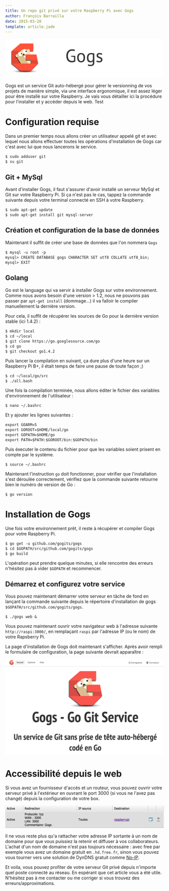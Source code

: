 ```yaml
---
title: Un repo git privé sur votre Raspberry Pi avec Gogs
author: François Barrailla
date: 2015-03-28
template: article.jade
---
```


![Logo de Gogs](gogs-lg.png)

Gogs est un service Git auto-hébergé pour gérer le versionning de vos projets de manière simple, via une interface ergonomique, il est assez léger pour être installé sur votre Raspberry. Je vais vous détailler ici la procédure pour l'installer et y accéder depuis le web. Test

# Configuration requise

Dans un premier temps nous allons créer un utilisateur appelé git et avec lequel nous allons effectuer toutes les opérations d'installation de Gogs car c'est avec lui que nous lancerons le service.

	$ sudo adduser git
	$ su git

## Git + MySql

Avant d'installer Gogs, il faut s'assurer d'avoir installé un serveur MySql et Git sur votre Raspberry Pi. Si ça n'est pas le cas, tappez la commande suivante depuis votre terminal connecté en SSH à votre Raspberry.
	
	$ sudo apt-get update
	$ sudo apt-get install git mysql-server

## Création et configuration de la base de données

Maintenant il suffit de créer une base de données que l'on nommera `Gogs`

	$ mysql -u root -p
	mysql> CREATE DATABASE gogs CHARACTER SET utf8 COLLATE utf8_bin;
	mysql> EXIT

## Golang

Go est le language qui va servir à installer Gogs sur votre environnement. Comme nous avons besoin d'une version > 1.2, nous ne pouvons pas passer par `apt-get install` (dommage...) il va falloir le compiler manuellement la dernière version.

Pour cela, il suffit de récupérer les sources de Go pour la dernière version stable (ici 1.4.2) :

	$ mkdir local
	$ cd ~/local
	$ git clone https://go.googlesource.com/go
	$ cd go
	$ git checkout go1.4.2

Puis lancer la compilation en suivant, ça dure plus d'une heure sur un Raspberry Pi B+, il était temps de faire une pause de toute façon ;)

	$ cd ~/local/go/src
	$ ./all.bash

Une fois la compilation terminée, nous allons éditer le fichier des variables d'environnement de l'utilisateur :

	$ nano ~/.bashrc

Et y ajouter les lignes suivantes :

	export GOARM=5
	export GOROOT=$HOME/local/go
	export GOPATH=$HOME/go
	export PATH=$PATH:$GOROOT/bin:$GOPATH/bin

Puis éxecuter le contenu du fichier pour que les variables soient prisent en compte par le système.

	$ source ~/.bashrc

Maintenant l'instruction `go` doit fonctionner, pour vérifier que l'installation s'est déroulée correctement, vérifiez que la commande suivante retourne bien le numéro de version de Go :

	$ go version

# Installation de Gogs

Une fois votre environnement prêt, il reste à récupérer et compiler Gogs pour votre Raspberry Pi.

	$ go get -u github.com/gogits/gogs
	$ cd $GOPATH/src/github.com/gogits/gogs
	$ go build 

L'opération peut prendre quelque minutes, si elle rencontre des erreurs n'hésitez pas à vider `$GOPATH` et recommencer.

## Démarrez et configurez votre service

Vous pouvez maintenant démarrer votre serveur en tâche de fond en lançant la commande suivante depuis le répertoire d'installation de gogs `$GOPATH/src/github.com/gogits/gogs`.

	$ ./gogs web &

Vous pouvez maintenant ouvrir votre navigateur web à l'adresse suivante `http://raspi:3000/`, en remplaçant `raspi` par l'adresse IP (ou le nom) de votre Rapsberry Pi. 

La page d'installation de Gogs doit maintenant s'afficher. Après avoir rempli le formulaire de configuration, la page suivante devrait apparaître :

![Page d'accueil du service](home-screenshot.png)


# Accessibilité depuis le web

Si vous avez un fournisseur d'accès et un routeur, vous pouvez ouvrir votre serveur privé à l'extérieur en ouvrant le port 3000 (si vous ne l'avez pas changé) depuis la configuration de votre box.

![Redirection des ports de la freebox](port-forwarding.png)

Il ne vous reste plus qu'a rattacher votre adresse IP sortante à un nom de domaine pour que vous puissiez la retenir et diffuser à vos collaborateurs. L'achat d'un nom de domaine n'est pas toujours nécessaire : avec free par exemple vous avez un domaine gratuit en `.hd.free.fr`, sinon vous pouvez vous tourner vers une solution de DynDNS gratuit comme [No-IP](http://www.noip.com/remote-access).

Et voila, vous pouvez profiter de votre serveur Git privé depuis n'importe quel poste connecté au réseau. En espérant que cet article vous a été utile. N'hésitez pas à me contacter ou me corriger si vous trouvez des erreurs/approximations.